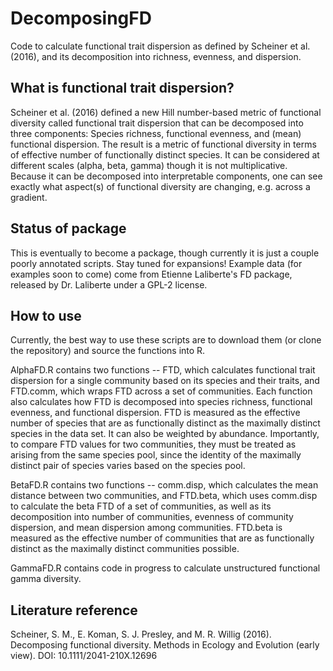 # DecomposingFD
Code to calculate functional trait dispersion as defined by Scheiner et al. (2016), and its decomposition into richness, evenness, and dispersion.

## What is functional trait dispersion?

Scheiner et al. (2016) defined a new Hill number-based metric of functional diversity called functional trait dispersion that can be decomposed into three components: Species richness, functional evenness, and (mean) functional dispersion. The result is a metric of functional diversity in terms of effective number of functionally distinct species. It can be considered at different scales (alpha, beta, gamma) though it is not multiplicative. Because it can be decomposed into interpretable components, one can see exactly what aspect(s) of functional diversity are changing, e.g. across a gradient.

## Status of package
This is eventually to become a package, though currently it is just a couple poorly annotated scripts. Stay tuned for expansions! Example data (for examples soon to come) come from Etienne Laliberte's FD package, released by Dr. Laliberte under a GPL-2 license.

## How to use
Currently, the best way to use these scripts are to download them (or clone the repository) and source the functions into R.

AlphaFD.R contains two functions -- FTD, which calculates functional trait dispersion for a single community based on its species and their traits, and FTD.comm, which wraps FTD across a set of communities. Each function also calculates how FTD is decomposed into species richness, functional evenness, and functional dispersion. FTD is measured as the effective number of species that are as functionally distinct as the maximally distinct species in the data set. It can also be weighted by abundance. Importantly, to compare FTD values for two communities, they must be treated as arising from the same species pool, since the identity of the maximally distinct pair of species varies based on the species pool.

BetaFD.R contains two functions -- comm.disp, which calculates the mean distance between two communities, and FTD.beta, which uses comm.disp to calculate the beta FTD of a set of communities, as well as its decomposition into number of communities, evenness of community dispersion, and mean dispersion among communities. FTD.beta is measured as the effective number of communities that are as functionally distinct as the maximally distinct communities possible.

GammaFD.R contains code in progress to calculate unstructured functional gamma diversity.

## Literature reference

Scheiner, S. M., E. Koman, S. J. Presley, and M. R. Willig (2016). Decomposing functional diversity. Methods in Ecology and Evolution (early view). DOI: 10.1111/2041-210X.12696
